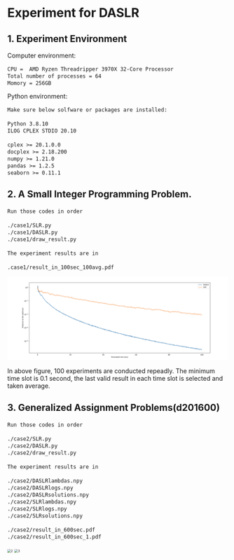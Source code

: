 # Experiment for DASLR
## 1. Experiment Environment

Computer environment:

    CPU =  AMD Ryzen Threadripper 3970X 32-Core Processor
    Total number of processes = 64
    Momory = 256GB

Python environment:

    Make sure below solfware or packages are installed:
    
    Python 3.8.10
    ILOG CPLEX STDIO 20.10
    
    cplex >= 20.1.0.0
    docplex >= 2.18.200
    numpy >= 1.21.0
    pandas >= 1.2.5
    seaborn >= 0.11.1



## 2. A Small Integer Programming Problem.

    Run those codes in order
    
    ./case1/SLR.py
    ./case1/DASLR.py
    ./case1/draw_result.py
    
    The experiment results are in 
    
    .case1/result_in_100sec_100avg.pdf

<img src="./src/1.png" alt="1" style="zoom:50%;" />

In above figure, 100 experiments are conducted repeadly. The minimum time slot is 0.1 second, the last valid result in each time slot is selected and taken average.

## 3. Generalized Assignment Problems(d201600)

    Run those codes in order
    
    ./case2/SLR.py
    ./case2/DASLR.py
    ./case2/draw_result.py
    
    The experiment results are in
    
    ./case2/DASLRlambdas.npy
    ./case2/DASLRlogs.npy
    ./case2/DASLRsolutions.npy
    ./case2/SLRlambdas.npy
    ./case2/SLRlogs.npy
    ./case2/SLRsolutions.npy
    
    ./case2/result_in_600sec.pdf
    ./case2/result_in_600sec_1.pdf

<img src="/Users/chuanyu/Desktop/daslr_code/src/2.png" alt="2" style="zoom:50%;" />

<img src="/Users/chuanyu/Desktop/daslr_code/src/3.png" alt="3" style="zoom:50%;" />
